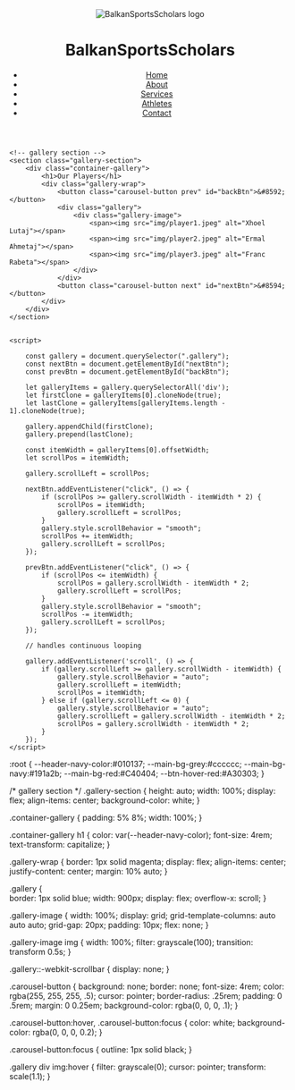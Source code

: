 <!DOCTYPE html>
<html lang="en">
<head>
    <meta charset="UTF-8">
    <meta http-equiv="X-UA-Compatible" content="IE=edge">
    <meta name="viewport" content="width=device-width, initial-scale=1.0">
    <title>BalkanSportsScholars</title>
    <link rel="preconnect" href="https://fonts.googleapis.com">
    <link rel="preconnect" href="https://fonts.gstatic.com" crossorigin>
    <link href="https://fonts.googleapis.com/css2?family=Poppins:ital,wght@0,100;0,200;0,300;0,400;0,500;0,600;0,700;0,800;0,900&display=swap" rel="stylesheet">
    <link rel="stylesheet" href="css/reset.css">
    <link rel="stylesheet" href="css/global.css">
    <link rel="stylesheet" href="css/navbar.css">
    <link rel="stylesheet" href="css/athletes.css">
    <link rel="stylesheet" href="https://cdnjs.cloudflare.com/ajax/libs/font-awesome/6.5.2/css/all.min.css">
    <link href="https://fonts.googleapis.com/icon?family=Material+Icons" rel="stylesheet">
</head>
<body>
    <!-- navbar -->
    <header>
        <div class="navbar container-nav">
            <div class="navbar-logo">
                <img src="img/logo.png" alt="BalkanSportsScholars logo">
                <h1>BalkanSportsScholars</h1>
            </div>
            <nav>
                <ul>
                    <li><a href="index.html">Home</a></li>
                    <li><a href="about.html">About</a></li>
                    <li><a href="services.html">Services</a></li>
                    <li><a href="athletes.html">Athletes</a></li>
                    <li><a href="contact.html">Contact</a></li>
                </ul>
            </nav>
        </div>
    </header>


    <!-- gallery section -->
    <section class="gallery-section">
        <div class="container-gallery">
            <h1>Our Players</h1>
            <div class="gallery-wrap">
                <button class="carousel-button prev" id="backBtn">&#8592;</button>
                <div class="gallery">
                    <div class="gallery-image">
                        <span><img src="img/player1.jpeg" alt="Xhoel Lutaj"></span>
                        <span><img src="img/player2.jpeg" alt="Ermal Ahmetaj"></span>
                        <span><img src="img/player3.jpeg" alt="Franc Rabeta"></span>
                    </div>
                </div>
                <button class="carousel-button next" id="nextBtn">&#8594;</button>
            </div>
        </div>
    </section>

   
    <script>

        const gallery = document.querySelector(".gallery");
        const nextBtn = document.getElementById("nextBtn");
        const prevBtn = document.getElementById("backBtn");

        let galleryItems = gallery.querySelectorAll('div');
        let firstClone = galleryItems[0].cloneNode(true);
        let lastClone = galleryItems[galleryItems.length - 1].cloneNode(true);

        gallery.appendChild(firstClone);
        gallery.prepend(lastClone);

        const itemWidth = galleryItems[0].offsetWidth;
        let scrollPos = itemWidth;

        gallery.scrollLeft = scrollPos;

        nextBtn.addEventListener("click", () => {
            if (scrollPos >= gallery.scrollWidth - itemWidth * 2) {
                scrollPos = itemWidth;
                gallery.scrollLeft = scrollPos;
            }
            gallery.style.scrollBehavior = "smooth";
            scrollPos += itemWidth;
            gallery.scrollLeft = scrollPos;
        });

        prevBtn.addEventListener("click", () => {
            if (scrollPos <= itemWidth) {
                scrollPos = gallery.scrollWidth - itemWidth * 2;
                gallery.scrollLeft = scrollPos;
            }
            gallery.style.scrollBehavior = "smooth";
            scrollPos -= itemWidth;
            gallery.scrollLeft = scrollPos;
        });

        // handles continuous looping 

        gallery.addEventListener('scroll', () => {
            if (gallery.scrollLeft >= gallery.scrollWidth - itemWidth) {
                gallery.style.scrollBehavior = "auto";
                gallery.scrollLeft = itemWidth;
                scrollPos = itemWidth;
            } else if (gallery.scrollLeft <= 0) {
                gallery.style.scrollBehavior = "auto";
                gallery.scrollLeft = gallery.scrollWidth - itemWidth * 2;
                scrollPos = gallery.scrollWidth - itemWidth * 2;
            }
        });
    </script>
</body>
</html>

:root {
    --header-navy-color:#010137;
    --main-bg-grey:#cccccc;
    --main-bg-navy:#191a2b;
    --main-bg-red:#C40404;
    --btn-hover-red:#A30303;
}

/* gallery section */
.gallery-section {
    height: auto;
    width: 100%;
    display: flex;
    align-items: center;
    background-color: white;
}

.container-gallery {
    padding: 5% 8%;
    width: 100%;
}

.container-gallery h1 {
    color: var(--header-navy-color);
    font-size: 4rem;
    text-transform: capitalize;
}

.gallery-wrap {
    border: 1px solid magenta;
    display: flex;
    align-items: center;
    justify-content: center;
    margin: 10% auto;
}

.gallery {    
    border: 1px solid blue;
    width: 900px;
    display: flex;
    overflow-x: scroll;
}

.gallery-image {
    width: 100%;
    display: grid;
    grid-template-columns: auto auto auto;
    grid-gap: 20px;
    padding: 10px;
    flex: none;
}

.gallery-image img {
    width: 100%;
    filter: grayscale(100);
    transition: transform 0.5s;
}

.gallery::-webkit-scrollbar {
    display: none;
}

.carousel-button {
    background: none;
    border: none;
    font-size: 4rem;
    color: rgba(255, 255, 255, .5);
    cursor: pointer;
    border-radius: .25rem;
    padding: 0 .5rem;
    margin: 0 0.25em;
    background-color: rgba(0, 0, 0, .1);
}

.carousel-button:hover,
.carousel-button:focus {
    color: white;
    background-color: rgba(0, 0, 0, 0.2);
}

.carousel-button:focus {
    outline: 1px solid black;
}

.gallery div img:hover {
    filter: grayscale(0);
    cursor: pointer;
    transform: scale(1.1);
}

